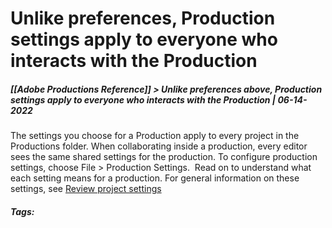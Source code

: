 # Unlike preferences, Production settings apply to everyone who interacts with the Production
##### [[Adobe Productions Reference]] > Unlike preferences above, Production settings apply to everyone who interacts with the Production | 06-14-2022

The settings you choose for a Production apply to every project in the Productions folder. When collaborating inside a production, every editor sees the same shared settings for the production. To configure production settings, choose File > Production Settings.  Read on to understand what each setting means for a production. For general information on these settings, see [Review project settings](https://helpx.adobe.com/premiere-pro/using/creating-changing-projects.html#review_project_settings)

##### Tags: 